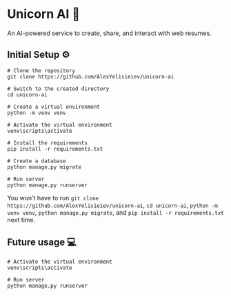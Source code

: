 # Unicorn AI 🦄

An AI-powered service to create, share, and interact with web resumes.


## Initial Setup ⚙

```pwsh
# Clone the repository
git clone https://github.com/AlexYelisieiev/unicorn-ai

# Switch to the created directory
cd unicorn-ai

# Create a virtual environment
python -m venv venv

# Activate the virtual environment
venv\scripts\activate

# Install the requirements
pip install -r requirements.txt

# Create a database
python manage.py migrate

# Run server
python manage.py runserver
```

You won't have to run `git clone https://github.com/AlexYelisieiev/unicorn-ai`, `cd unicorn-ai`, `python -m venv venv`, `python manage.py migrate`, and `pip install -r requirements.txt` next time.


## Future usage 💻

```pwsh
# Activate the virtual environment
venv\scripts\activate

# Run server
python manage.py runserver
```
